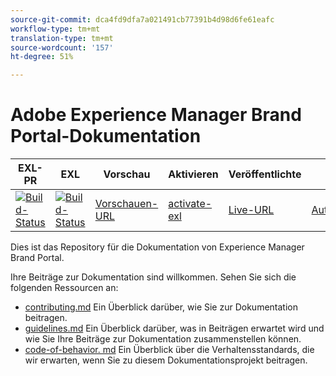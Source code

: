 ```yaml
---
source-git-commit: dca4fd9dfa7a021491cb77391b4d98d6fe61eafc
workflow-type: tm+mt
translation-type: tm+mt
source-wordcount: '157'
ht-degree: 51%

---
```

# Adobe Experience Manager Brand Portal-Dokumentation

| EXL-PR | EXL | Vorschau | Aktivieren | Veröffentlichte  | Hilfe |
|--- |--- |--- |--- |--- |--- |
| [![Build-Status](https://docs.ci.corp.adobe.com/view/exl-pr/job/experience-manager-brand-portal.en_pr-exl/badge/icon)](https://docs.ci.corp.adobe.com/view/exl-pr/job/experience-manager-brand-portal.en_pr-exl/lastBuild/) | [![Build-Status](https://docs.ci.corp.adobe.com/view/exl-pr/job/experience-manager-brand-portal.en_exl/lastBuild/badge/icon)](https://docs.ci.corp.adobe.com/view/exl-pr/job/experience-manager-brand-portal.en_exl/lastBuild/lastBuild) | [Vorschauen-URL](https://experienceleague.corp.adobe.com/docs/experience-manager-brand-portal/using/home.html?lang=en) | [activate-exl](https://docs.ci.corp.adobe.com/job/activate-exl/build/) | [Live-URL](https://experienceleague.adobe.com/docs/experience-manager-brand-portal/using/home.html?lang=en) | [Autorenanleitung](https://experienceleague.adobe.com/docs/authoring-guide-exl/using/home.html?lang=en) |

Dies ist das Repository für die Dokumentation von Experience Manager Brand Portal.

Ihre Beiträge zur Dokumentation sind willkommen. Sehen Sie sich die folgenden Ressourcen an:

* [contributing.md](contributing.md) Ein Überblick darüber, wie Sie zur Dokumentation beitragen.
* [guidelines.md](guidelines.md) Ein Überblick darüber, was in Beiträgen erwartet wird und wie Sie Ihre Beiträge zur Dokumentation zusammenstellen können.
* [code-of-behavior. md](code-of-conduct.md) Ein Überblick über die Verhaltensstandards, die wir erwarten, wenn Sie zu diesem Dokumentationsprojekt beitragen.
